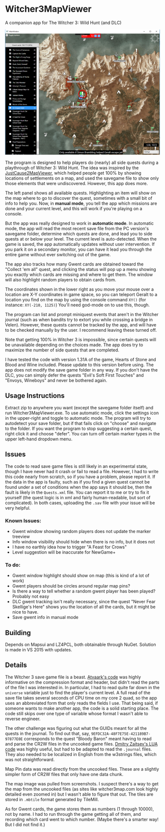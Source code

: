 # Witcher3MapViewer
A companion app for The Witcher 3: Wild Hunt (and DLC)

![Screenshot](/W3MVScreenshot.PNG?raw=true)

The program is designed to help players do (nearly) all side quests during a playthrough of Witcher 3: Wild Hunt. The idea was inspired by the [JustCause2MapViewer](https://github.com/KarboniteKream/JC2MapViewer), which helped people get 100% by showing locations of settlements on a map, and used the savegame file to show only those elements that were undiscovered. However, this app does more.

The left panel shows all available quests. Highlighting an item will show on the map where to go to discover the quest, sometimes with a small bit of info to help you. Now, in **manual mode**, you tell the app which missions are done and your current level, and this will work if you're playing on a console.

But the app was really designed to work in **automatic mode**. In automatic mode, the app will read the most recent save file from the PC version's savegame folder, determine which quests are done, and lead you to side quests at or below your level. The current level is auto-detected. When the game is saved, the app automatically updates without user intervention. If you park it on a secondary monitor, you can have it lead you through the entire game without ever switching out of the game.

The app also tracks how many Gwent cards are obtained toward the "Collect 'em all" quest, and clicking the status will pop up a menu showing you exactly which cards are missing and where to get them. The window will also highlight random players to obtain cards from.

The coordinates shown in the lower right as you move your mouse over a location are X-Y coordinates in game space, so you can teleport Geralt to a location you find on the map by using the console command `XY()` (for instance: `XY(-210, 1125)`) You'll need god-mode on to use this, though.

The program can list and prompt miniquest events that aren't in the Witcher journal (such as when bandits try to extort you while crossing a bridge in Velen). However, these quests cannot be tracked by the app, and will have to be checked manually by the user. I recommend leaving these turned off.

Note that getting 100% in Witcher 3 is impossible, since certain quests will be unavailable depending on the choices made. The app does try to maximize the number of side quests that are completed.

I have tested the code with version 1.31A of the game, Hearts of Stone and Blood and Wine included. Please update to this version before using. The app does not modify the save game folder in any way. If you don't have the DLC, you can simply defer the quests "Evil's Soft First Touches" and "Envoys, Wineboys" and never be bothered again.

## Usage Instructions

Extract zip to anywhere you want (except the savegame folder itself) and run Witcher3MapViewer.exe. To use automatic mode, click the settings icon in the upper-right and toggle to automatic mode. The program will try to autodetect your save folder, but if that fails click on "choose" and navigate to the folder. If you want the program to stop suggesting a certain quest, right click it and choose "defer". You can turn off certain marker types in the upper left-hand dropdown menu.

## Issues

The code to read save game files is still likely in an experimental state, though I have never had it crash or fail to read a file. However, I had to write this code nearly from scratch, so if you have a problem, please report it. If the data in the app is faulty, such as if you find a given quest cannot be found under a set of conditions when the app says it should be, then the fault is likely in the `Quests.xml` file. You can report it to me or try to fix it yourself (the quest logic is in xml and fairly human-readable, but sort of complicated). In both cases, uploading the `.sav` file with your issue will be very helpful.

### Known Issues:     
* Gwent window showing random players does not update the marker treeview
* Info window visibility should hide when there is no info, but it does not
* I have no earthly idea how to trigger "A Feast for Crows"
* Level suggestion will be inaccurate for NewGame+

### To do:     
*  Gwent window highlight should show on map (this is kind of a lot of work)
*  Gwent players should be circles around regular map pins?
*  Is there a way to tell whether a random gwent player has been played? Probably not easy
*  DLC gwent tracking isn't really necessary, since the quest "Never Fear Skellige's Here" shows you the location of all the cards, but it might be nice to have.
*  Save gwent info in manual mode

## Building
Depends on Mapsui and LZ4PCL, both obtainable through NuGet. Solution is made in VS 2015 with updates.

## Details
The Witcher 3 save game file is a beast. [Atvaark's code](https://github.com/Atvaark/W3SavegameEditor) was highly informative on the compression format and header, but didn't read the parts of the file I was interested in. In particular, I had to read quite far down in the `universe` variable just to find the player's current level. A full read of the save file takes several seconds of CPU time on my core 2 quad, so the app uses an abbreviated form that only reads the fields I use. That being said, if someone wants to make another app, the code is a solid starting place. The code still skips over one type of variable whose format I wasn't able to reverse engineer.

The other challenge was figuring out what the GUIDs meant for all the quests in the journal. To find out that, say, `9EFDC32A-48F7E75E-421189B7-97877E0E` corresponds to the quest "Bloody Baron" meant having to read and parse the CR2W files in the uncooked game files. [Dmitry Zaitsev's LUA code](https://github.com/hhrhhr/Lua-utils-for-Witcher-3) was highly useful, but had to be adapted to read the `.journal` files. They also needed to be localized in English from the w3strings files, which was not straightforward.

Map Pin data was read directly from the uncooked files. These are a slightly simpler form of CR2W files that only have one data chunk.

The map image was pulled from screenshots. I suspect there's a way to get the map from the uncooked files (as sites like witcher3map.com look highly detailed even zoomed in) but I wasn't able to figure that out. The tiles are stored in `.mbtile` format generated by TileMill.

As for Gwent cards, the game stores them as numbers (1 through 10000), not by name. I had to run through the game getting all of them, and recording which card went to which number. (Maybe there's a smarter way! But I did not find it.)
